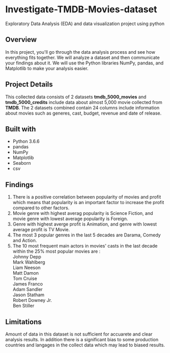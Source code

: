 # Investigate-TMDB-Movies-dataset
Exploratory Data Analysis (EDA) and data visualization project using python

## Overview
In this project, you'll go through the data analysis process and see how everything fits together.
We will analyze a dataset and then communicate your findings about it. We will use the Python libraries NumPy, pandas, and Matplotlib to make your analysis easier.

## Project Details
This collected data consists of 2 datasets **tmdb_5000_movies** and **tmdb_5000_credits** include data about almost 5,000 movie collected from **TMDB**. The 2 datasets combined contain 24 columns include information about movies such as generes, cast, budget, revenue and date of release.

## Built with
* Python 3.6.6 
* pandas
* NumPy
* Matplotlib
* Seaborn
* csv

## Findings
1. There is a positive correlation between popularity of movies and profit which means that popularity is an important factor to increase the profit compared to other factors.
2. Movie genre with highest averag popularity is Science Fiction, and movie genre with lowest average popularity is Foreign.
3. Genre with highest averge profit is Animation, and genre with lowest average profit is TV Movie.
4. The most 3 popular genres in the last 5 decades are Darama, Comedy and Action.
5. The 10 most frequent main actors in movies' casts in the last decade within the 25% most popular movies are :\
Johnny Depp\
Mark Wahlberg\
Liam Neeson\
Matt Damon\
Tom Cruise\
James Franco\
Adam Sandler\
Jason Statham\
Robert Downey Jr.\
Ben Stiller

## Limitations
Amount of data in this dataset is not sufficient for accuarete and clear analysis results. In addition there is a significant bias to some production countries and langages in the collect data which may lead to biased results.
